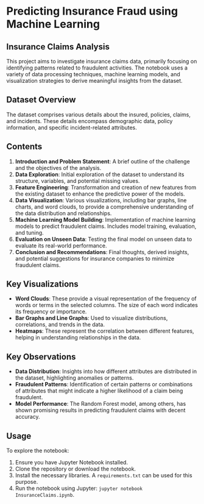 # Predicting Insurance Fraud using Machine Learning


## Insurance Claims Analysis

This project aims to investigate insurance claims data, primarily focusing on identifying patterns related to fraudulent activities. The notebook uses a variety of data processing techniques, machine learning models, and visualization strategies to derive meaningful insights from the dataset.

## Dataset Overview

The dataset comprises various details about the insured, policies, claims, and incidents. These details encompass demographic data, policy information, and specific incident-related attributes.

## Contents

1. **Introduction and Problem Statement**: A brief outline of the challenge and the objectives of the analysis.
2. **Data Exploration**: Initial exploration of the dataset to understand its structure, variables, and potential missing values.
3. **Feature Engineering**: Transformation and creation of new features from the existing dataset to enhance the predictive power of the models.
4. **Data Visualization**: Various visualizations, including bar graphs, line charts, and word clouds, to provide a comprehensive understanding of the data distribution and relationships.
5. **Machine Learning Model Building**: Implementation of machine learning models to predict fraudulent claims. Includes model training, evaluation, and tuning.
6. **Evaluation on Unseen Data**: Testing the final model on unseen data to evaluate its real-world performance.
7. **Conclusion and Recommendations**: Final thoughts, derived insights, and potential suggestions for insurance companies to minimize fraudulent claims.

## Key Visualizations

- **Word Clouds**: These provide a visual representation of the frequency of words or terms in the selected columns. The size of each word indicates its frequency or importance.
- **Bar Graphs and Line Graphs**: Used to visualize distributions, correlations, and trends in the data.
- **Heatmaps**: These represent the correlation between different features, helping in understanding relationships in the data.

## Key Observations

- **Data Distribution**: Insights into how different attributes are distributed in the dataset, highlighting anomalies or patterns.
- **Fraudulent Patterns**: Identification of certain patterns or combinations of attributes that might indicate a higher likelihood of a claim being fraudulent.
- **Model Performance**: The Random Forest model, among others, has shown promising results in predicting fraudulent claims with decent accuracy.

## Usage

To explore the notebook:

1. Ensure you have Jupyter Notebook installed.
2. Clone the repository or download the notebook.
3. Install the necessary libraries. A `requirements.txt` can be used for this purpose.
4. Run the notebook using Jupyter: `jupyter notebook InsuranceClaims.ipynb`.
